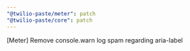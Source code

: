 ```yaml
---
"@twilio-paste/meter": patch
"@twilio-paste/core": patch
---
```


[Meter] Remove console.warn log spam regarding aria-label
